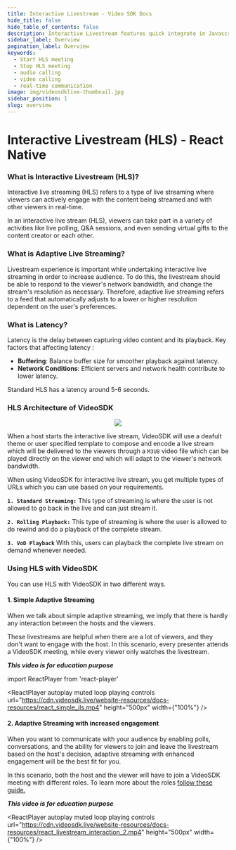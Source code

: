 ```yaml
---
title: Interactive Livestream - Video SDK Docs
hide_title: false
hide_table_of_contents: false
description: Interactive Livestream features quick integrate in Javascript, React JS, Android, IOS, React Native, Flutter with Video SDK to add live video & audio conferencing to your applications.
sidebar_label: Overview
pagination_label: Overview
keywords:
  - Start HLS meeting
  - Stop HLS meeting
  - audio calling
  - video calling
  - real-time communication
image: img/videosdklive-thumbnail.jpg
sidebar_position: 1
slug: overview
---
```


# Interactive Livestream (HLS) - React Native

### What is Interactive Livestream (HLS)?

Interactive live streaming (HLS) refers to a type of live streaming where viewers can actively engage with the content being streamed and with other viewers in real-time.

In an interactive live stream (HLS), viewers can take part in a variety of activities like live polling, Q&A sessions, and even sending virtual gifts to the content creator or each other.

### What is Adaptive Live Streaming?

Livestream experience is important while undertaking interactive live streaming in order to increase audience. To do this, the livestream should be able to respond to the viewer's network bandwidth, and change the stream's resolution as necessary. Therefore, adaptive live streaming refers to a feed that automatically adjusts to a lower or higher resolution dependent on the user's preferences.

### What is Latency?

Latency is the delay between capturing video content and its playback. Key factors that affecting latency :

- **Buffering**: Balance buffer size for smoother playback against latency.
- **Network Conditions**: Efficient servers and network health contribute to lower latency.

Standard HLS has a latency around 5-6 seconds.

### HLS Architecture of VideoSDK

<center>
<img src='https://cdn.videosdk.live/website-resources/docs-resources/mobile_hls.png' />
</center>

When a host starts the interactive live stream, VideoSDK will use a deafult theme or user specified template to compose and encode a live stream which will be delivered to the viewers through a `M3U8` video file which can be played directly on the viewer end which will adapt to the viewer's network bandwidth.

When using VideoSDK for interactive live stream, you get multiple types of URLs which you can use based on your requirements.

**`1. Standard Streaming:`** This type of streaming is where the user is not allowed to go back in the live and can just stream it.

**`2. Rolling Playback:`** This type of streaming is where the user is allowed to do rewind and do a playback of the complete stream.

**`3. VoD Playback`** With this, users can playback the complete live stream on demand whenever needed.

### Using HLS with VideoSDK

You can use HLS with VideoSDK in two different ways.

#### 1. Simple Adaptive Streaming

When we talk about simple adaptive streaming, we imply that there is hardly any interaction between the hosts and the viewers.

These livestreams are helpful when there are a lot of viewers, and they don't want to engage with the host. In this scenario, every presenter attends a VideoSDK meeting, while every viewer only watches the livestream.

**_This video is for education purpose_**

import ReactPlayer from 'react-player'

<div style={{textAlign: 'center'}}>

<ReactPlayer autoplay muted loop playing controls url="https://cdn.videosdk.live/website-resources/docs-resources/react_simple_ils.mp4" height="500px" width={"100%"} />

</div>

#### 2. Adaptive Streaming with increased engagement

When you want to communicate with your audience by enabling polls, conversations, and the ability for viewers to join and leave the livestream based on the host's decision, adaptive streaming with enhanced engagement will be the best fit for you.

In this scenario, both the host and the viewer will have to join a VideoSDK meeting with different roles. To learn more about the roles [follow these guide.](../handling-participants/manage-roles)

**_This video is for education purpose_**

<div style={{textAlign: 'center'}}>

<ReactPlayer autoplay muted loop playing controls url="https://cdn.videosdk.live/website-resources/docs-resources/react_livestream_interaction_2.mp4" height="500px" width={"100%"} />

</div>
